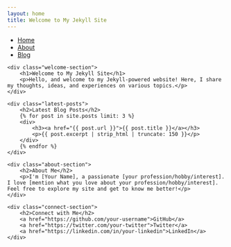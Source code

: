 ```yaml
---
layout: home
title: Welcome to My Jekyll Site
---
```


<link rel="stylesheet" href="{{ '/_sass/styles.css' | relative_url }}">

<div class="container">
    <!-- Menu -->
    <ul class="menu">
        <li><a href="/">Home</a></li>
        <li><a href="/about/">About</a></li>
        <li><a href="/blog/">Blog</a></li>
        <!-- Add additional menu items as needed -->
    </ul>

    <div class="welcome-section">
        <h1>Welcome to My Jekyll Site</h1>
        <p>Hello, and welcome to my Jekyll-powered website! Here, I share my thoughts, ideas, and experiences on various topics.</p>
    </div>

    <div class="latest-posts">
        <h2>Latest Blog Posts</h2>
        {% for post in site.posts limit: 3 %}
        <div>
            <h3><a href="{{ post.url }}">{{ post.title }}</a></h3>
            <p>{{ post.excerpt | strip_html | truncate: 150 }}</p>
        </div>
        {% endfor %}
    </div>

    <div class="about-section">
        <h2>About Me</h2>
        <p>I'm [Your Name], a passionate [your profession/hobby/interest]. I love [mention what you love about your profession/hobby/interest]. Feel free to explore my site and get to know me better!</p>
    </div>

    <div class="connect-section">
        <h2>Connect with Me</h2>
        <a href="https://github.com/your-username">GitHub</a>
        <a href="https://twitter.com/your-twitter">Twitter</a>
        <a href="https://linkedin.com/in/your-linkedin">LinkedIn</a>
    </div>
</div>
